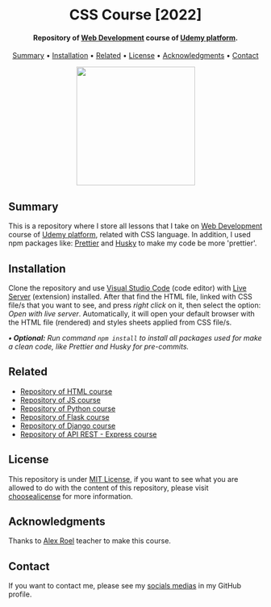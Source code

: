 <h1 align="center">
    CSS Course [2022]
</h1>

<h4 align="center">
    Repository of <a href="https://www.udemy.com/course/programacion-desarrollo-web/" target="_blank">Web Development<a> course of <a href="https://www.udemy.com/" target="_blank">Udemy platform</a>.
</h4>

<p align="center">
    <a href="#----summary">Summary</a> •
    <a href="#----installation">Installation</a> •
    <a href="#----related">Related</a> •
    <a href="#----license">License</a> •
    <a href="#----acknowledgments">Acknowledgments</a> •
    <a href="#----contact">Contact</a>
</p>

<p align="center">
    <img src="https://user-images.githubusercontent.com/88015479/210128259-dcd84fe6-5ee1-4008-b180-f34ca7c86b58.png" width="235">
</p>

<h2>
    Summary
</h2>
<p>
    This is a repository where I store all lessons that I take on <a href="https://www.udemy.com/course/programacion-desarrollo-web/" target="_blank">Web Development<a> course of <a href="https://www.udemy.com/" target="_blank">Udemy platform</a>, related with CSS language. In addition, I used npm packages like: <a href="https://prettier.io/" target="_blank">Prettier</a> and <a href="https://github.com/typicode/husky" target="_blank">Husky</a> to make my code be more 'prettier'.
</p>

<h2>
    Installation
</h2>
<p>
    Clone the repository and use <a href="https://code.visualstudio.com/" target="_blank">Visual Studio Code</a> (code editor) with <a href="https://marketplace.visualstudio.com/items?itemName=ritwickdey.LiveServer" target="_blank">Live Server</a> (extension) installed. After that find the HTML file, linked with CSS file/s that you want to see, and press <i>right click</i> on it, then select the option: <i>Open with live server</i>. Automatically, it will open your default browser with the HTML file (rendered) and styles sheets applied from CSS file/s.
</p>

<p>
    <i>
        <strong>• Optional:</strong>
        Run command <code>npm install</code> to install all packages used for make a clean code, like Prettier and Husky for pre-commits.
    </i>
</p>

<h2>
    Related
</h2>
<p>
    <ul>    
        <li>
            <a href="https://github.com/hozlucas28/HTML-Course-2022" target="_blank">Repository of HTML course</a>
        </li>
        <li>
            <a href="https://github.com/hozlucas28/JS-Course-2022" target="_blank">Repository of JS course</a>
        </li>
        <li>
            <a href="https://github.com/hozlucas28/Python-Course-2022" target="_blank">Repository of Python course</a>
        </li>
        <li>
            <a href="https://github.com/hozlucas28/Flask-Course-2022" target="_blank">Repository of Flask course</a>
        </li>
        <li>
            <a href="https://github.com/hozlucas28/Django-Course-2022" target="_blank">Repository of Django course</a>
        </li>
        <li>
            <a href="https://github.com/hozlucas28/API-Rest-Express-Course-2022" target="_blank">Repository of API REST - Express course</a>
        </li>
    </ul>
</p>

<h2>
    License
</h2>
<p>
    This repository is under <a href="./LICENSE" target="_blank">MIT License</a>, if you want to see what you are allowed to do with the content of this repository, please visit <a href="https://choosealicense.com/licenses/" target="_blank">choosealicense</a> for more information.
</p>

<h2>
    Acknowledgments
</h2>
<p>
    Thanks to <a href="https://www.udemy.com/user/alex-roel/" target="_blank">Alex Roel</a> teacher to make this course.
</p>

<h2>
    Contact
</h1>
<p>
    If you want to contact me, please see my <a href="https://github.com/hozlucas28" target="_blank">socials medias</a> in my GitHub profile.
</p>
